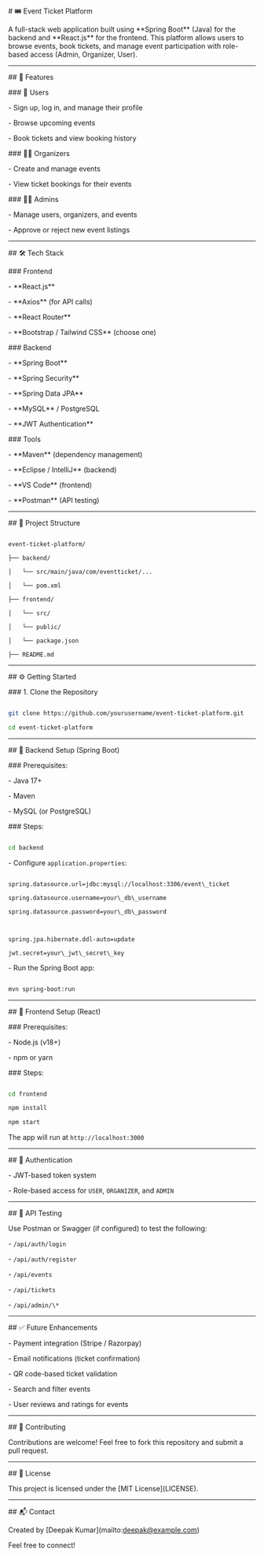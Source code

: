 \# 🎟️ Event Ticket Platform



A full-stack web application built using \*\*Spring Boot\*\* (Java) for the backend and \*\*React.js\*\* for the frontend. This platform allows users to browse events, book tickets, and manage event participation with role-based access (Admin, Organizer, User).



---



\## 🚀 Features



\### 👥 Users

\- Sign up, log in, and manage their profile

\- Browse upcoming events

\- Book tickets and view booking history



\### 🧑‍💼 Organizers

\- Create and manage events

\- View ticket bookings for their events



\### 👨‍💻 Admins

\- Manage users, organizers, and events

\- Approve or reject new event listings



---



\## 🛠️ Tech Stack



\### Frontend

\- \*\*React.js\*\*

\- \*\*Axios\*\* (for API calls)

\- \*\*React Router\*\*

\- \*\*Bootstrap / Tailwind CSS\*\* (choose one)



\### Backend

\- \*\*Spring Boot\*\*

\- \*\*Spring Security\*\*

\- \*\*Spring Data JPA\*\*

\- \*\*MySQL\*\* / PostgreSQL

\- \*\*JWT Authentication\*\*



\### Tools

\- \*\*Maven\*\* (dependency management)

\- \*\*Eclipse / IntelliJ\*\* (backend)

\- \*\*VS Code\*\* (frontend)

\- \*\*Postman\*\* (API testing)



---



\## 📂 Project Structure



```

event-ticket-platform/

├── backend/

│   └── src/main/java/com/eventticket/...

│   └── pom.xml

├── frontend/

│   └── src/

│   └── public/

│   └── package.json

├── README.md

```



---



\## ⚙️ Getting Started



\### 1. Clone the Repository



```bash

git clone https://github.com/yourusername/event-ticket-platform.git

cd event-ticket-platform

```



---



\## 🧩 Backend Setup (Spring Boot)



\### Prerequisites:

\- Java 17+

\- Maven

\- MySQL (or PostgreSQL)



\### Steps:



```bash

cd backend

```



\- Configure `application.properties`:



```properties

spring.datasource.url=jdbc:mysql://localhost:3306/event\_ticket

spring.datasource.username=your\_db\_username

spring.datasource.password=your\_db\_password



spring.jpa.hibernate.ddl-auto=update

jwt.secret=your\_jwt\_secret\_key

```



\- Run the Spring Boot app:



```bash

mvn spring-boot:run

```



---



\## 🎨 Frontend Setup (React)



\### Prerequisites:

\- Node.js (v18+)

\- npm or yarn



\### Steps:



```bash

cd frontend

npm install

npm start

```



The app will run at `http://localhost:3000`



---



\## 🔐 Authentication



\- JWT-based token system

\- Role-based access for `USER`, `ORGANIZER`, and `ADMIN`



---



\## 🧪 API Testing



Use Postman or Swagger (if configured) to test the following:

\- `/api/auth/login`

\- `/api/auth/register`

\- `/api/events`

\- `/api/tickets`

\- `/api/admin/\*`



---



\## ✅ Future Enhancements



\- Payment integration (Stripe / Razorpay)

\- Email notifications (ticket confirmation)

\- QR code-based ticket validation

\- Search and filter events

\- User reviews and ratings for events



---



\## 🤝 Contributing



Contributions are welcome! Feel free to fork this repository and submit a pull request.



---



\## 📄 License



This project is licensed under the \[MIT License](LICENSE).



---



\## 📬 Contact



Created by \[Deepak Kumar](mailto:deepak@example.com)  

Feel free to connect!

